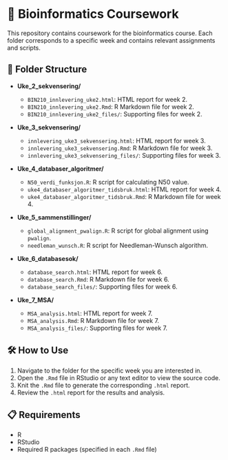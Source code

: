 # 🧬 Bioinformatics Coursework

This repository contains coursework for the bioinformatics course. Each folder corresponds to a specific week and contains relevant assignments and scripts.

## 📂 Folder Structure

- **Uke_2_sekvensering/**
  - `BIN210_innlevering_uke2.html`: HTML report for week 2.
  - `BIN210_innlevering_uke2.Rmd`: R Markdown file for week 2.
  - `BIN210_innlevering_uke2_files/`: Supporting files for week 2.

- **Uke_3_sekvensering/**
  - `innlevering_uke3_sekvensering.html`: HTML report for week 3.
  - `innlevering_uke3_sekvensering.Rmd`: R Markdown file for week 3.
  - `innlevering_uke3_sekvensering_files/`: Supporting files for week 3.

- **Uke_4_databaser_algoritmer/**
  - `N50_verdi_funksjon.R`: R script for calculating N50 value.
  - `uke4_databaser_algoritmer_tidsbruk.html`: HTML report for week 4.
  - `uke4_databaser_algoritmer_tidsbruk.Rmd`: R Markdown file for week 4.

- **Uke_5_sammenstillinger/**
  - `global_alignment_pwalign.R`: R script for global alignment using `pwalign`.
  - `needleman_wunsch.R`: R script for Needleman-Wunsch algorithm.

- **Uke_6_databasesok/**
  - `database_search.html`: HTML report for week 6.
  - `database_search.Rmd`: R Markdown file for week 6.
  - `database_search_files/`: Supporting files for week 6.

- **Uke_7_MSA/**
  - `MSA_analysis.html`: HTML report for week 7.
  - `MSA_analysis.Rmd`: R Markdown file for week 7.
  - `MSA_analysis_files/`: Supporting files for week 7.

## 🛠️ How to Use

1. Navigate to the folder for the specific week you are interested in.
2. Open the `.Rmd` file in RStudio or any text editor to view the source code.
3. Knit the `.Rmd` file to generate the corresponding `.html` report.
4. Review the `.html` report for the results and analysis.

## 📋 Requirements

- R
- RStudio
- Required R packages (specified in each `.Rmd` file)
